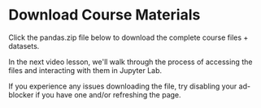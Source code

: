 # Download Course Materials

Click the pandas.zip file below to download the complete course files + datasets.

In the next video lesson, we'll walk through the process of accessing the files and interacting with them in Jupyter Lab.

If you experience any issues downloading the file, try disabling your ad-blocker if you have one and/or refreshing the page.
